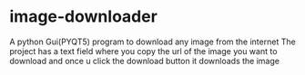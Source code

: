 # image-downloader
A python Gui(PYQT5)  program to download any image from the internet 
The project has a text field where you copy the url of the image you want to download and once u click the download button it downloads the image
